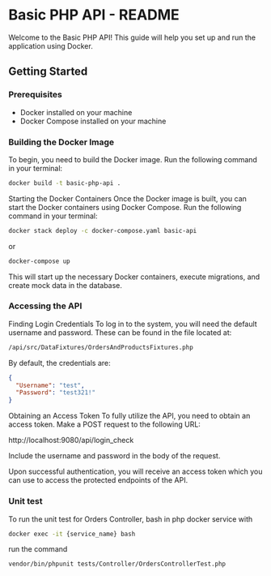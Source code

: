 # Basic PHP API - README

Welcome to the Basic PHP API! This guide will help you set up and run the application using Docker.

## Getting Started

### Prerequisites

- Docker installed on your machine
- Docker Compose installed on your machine

### Building the Docker Image

To begin, you need to build the Docker image. Run the following command in your terminal:

```bash
docker build -t basic-php-api .

```

Starting the Docker Containers
Once the Docker image is built, you can start the Docker containers using Docker Compose. Run the following command in your terminal:

```bash
docker stack deploy -c docker-compose.yaml basic-api
```
or
```bash
docker-compose up
```

This will start up the necessary Docker containers, execute migrations, and create mock data in the database.

### Accessing the API
Finding Login Credentials
To log in to the system, you will need the default username and password. These can be found in the file located at:

```bash
/api/src/DataFixtures/OrdersAndProductsFixtures.php
```

By default, the credentials are:
```json
{
  "Username": "test",
  "Password": "test321!"
}

```
Obtaining an Access Token
To fully utilize the API, you need to obtain an access token. Make a POST request to the following URL:

http://localhost:9080/api/login_check

Include the username and password in the body of the request.

Upon successful authentication, you will receive an access token which you can use to access the protected endpoints of the API.


### Unit test

To run the unit test for Orders Controller, bash in php docker service with
```bash
docker exec -it {service_name} bash
```

run the command

```bash
vendor/bin/phpunit tests/Controller/OrdersControllerTest.php
```




